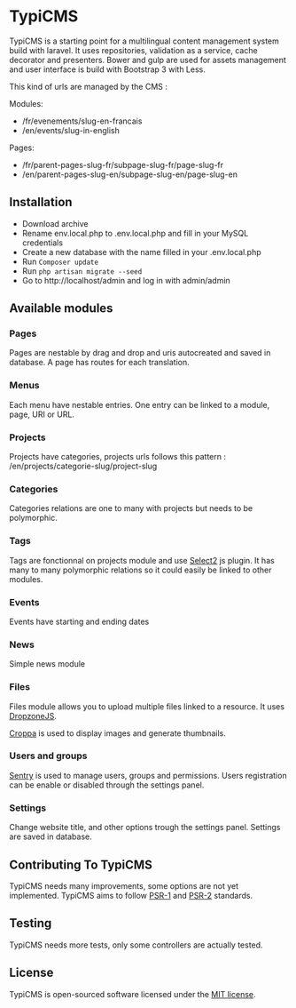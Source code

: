 # TypiCMS

TypiCMS is a starting point for a multilingual content management system build with laravel.
It uses repositories, validation as a service, cache decorator and presenters.
Bower and gulp are used for assets management and user interface is build with Bootstrap 3 with Less.

This kind of urls are managed by the CMS :

Modules:

* /fr/evenements/slug-en-francais
* /en/events/slug-in-english

Pages:

* /fr/parent-pages-slug-fr/subpage-slug-fr/page-slug-fr
* /en/parent-pages-slug-en/subpage-slug-en/page-slug-en

## Installation

* Download archive
* Rename env.local.php to .env.local.php and fill in your MySQL credentials
* Create a new database with the name filled in your .env.local.php
* Run ``` Composer update ```
* Run ``` php artisan migrate --seed ```
* Go to http://localhost/admin and log in with admin/admin

## Available modules

### Pages

Pages are nestable by drag and drop and uris autocreated and saved in database. A page has routes for each translation.

### Menus

Each menu have nestable entries. One entry can be linked to a module, page, URI or URL.

### Projects

Projects have categories, projects urls follows this pattern : /en/projects/categorie-slug/project-slug

### Categories

Categories relations are one to many with projects but needs to be polymorphic.

### Tags

Tags are fonctionnal on projects module and use [Select2](http://ivaynberg.github.io/select2/) js plugin.
It has many to many polymorphic relations so it could easily be linked to other modules.

### Events

Events have starting and ending dates

### News

Simple news module

### Files

Files module allows you to upload multiple files linked to a resource. It uses [DropzoneJS](http://www.dropzonejs.com).

[Croppa](https://github.com/BKWLD/croppa) is used to display images and generate thumbnails.

### Users and groups

[Sentry](https://github.com/cartalyst/sentry) is used to manage users, groups and permissions.
Users registration can be enable or disabled through the settings panel.

### Settings

Change website title, and other options trough the settings panel. Settings are saved in database.

## Contributing To TypiCMS

TypiCMS needs many improvements, some options are not yet implemented.
TypiCMS aims to follow [PSR-1](http://www.php-fig.org/psr/psr-1/) and [PSR-2](http://www.php-fig.org/psr/psr-2/) standards.

## Testing

TypiCMS needs more tests, only some controllers are actually tested.

## License

TypiCMS is open-sourced software licensed under the [MIT license](http://opensource.org/licenses/MIT).

